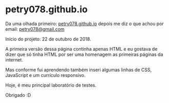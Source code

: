 # petry078.github.io

Da uma olhada primeiro: [petry078.github.io](https://petry078.github.io) depois me diz o que achou por email: petry078@gmail.com

Início do projeto: 22 de outubro de 2018.

A primeira versão dessa página continha apenas HTML e eu gostava de dizer que só tinha HTML por ser uma homenagem as primeiras páginas da internet.

Mas conforme fui aprendendo também inseri algumas linhas de CSS, JavaScript e um currículo responsivo.

Hoje, é meu principal laboratório de testes.

Obrigado :D
